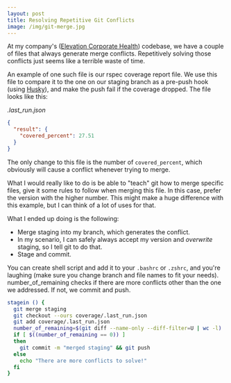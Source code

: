 ```yaml
---
layout: post
title: Resolving Repetitive Git Conflicts
image: /img/git-merge.jpg
---
```

At my company's  ([Elevation Corporate Health](https://www.elevationcorporatehealth.com/)) codebase, we have a couple of files that always generate merge conflicts. Repetitively solving those conflicts just seems like a terrible waste of time.

An example of one such file is our rspec coverage report file. We use this file to compare it to the one on our staging branch as a pre-push hook (using [Husky](https://github.com/typicode/husky)), and make the push fail if the coverage dropped. The file looks like this:

*.last_run.json*
```json
{
  "result": {
    "covered_percent": 27.51
  }
}
```

The only change to this file is the number of `covered_percent`, which obviously will cause a conflict whenever trying to merge.

What I would really like to do is be able to "teach" git how to merge specific files, give it some rules to follow when merging this file. In this case, prefer the version with the higher number. This might make a huge difference with this example, but I can think of a lot of uses for that.

What I ended up doing is the following:
- Merge staging into my branch, which generates the conflict.
- In my scenario, I can safely always accept my version and _overwrite_ staging, so I tell git to do that.
- Stage and commit.

You can create shell script and add it to your `.bashrc` or `.zshrc`, and you're laughing (make sure you change branch and file names to fit your needs). number_of_remaining checks if there are more conflicts other than the one we addressed. If not, we commit and push.

```bash
stagein () {
  git merge staging
  git checkout --ours coverage/.last_run.json
  git add coverage/.last_run.json
  number_of_remaining=$(git diff --name-only --diff-filter=U | wc -l)
  if [ $((number_of_remaining == 0)) ]
  then
    git commit -m "merged staging" && git push
  else
    echo "There are more conflicts to solve!"
  fi
}
```
